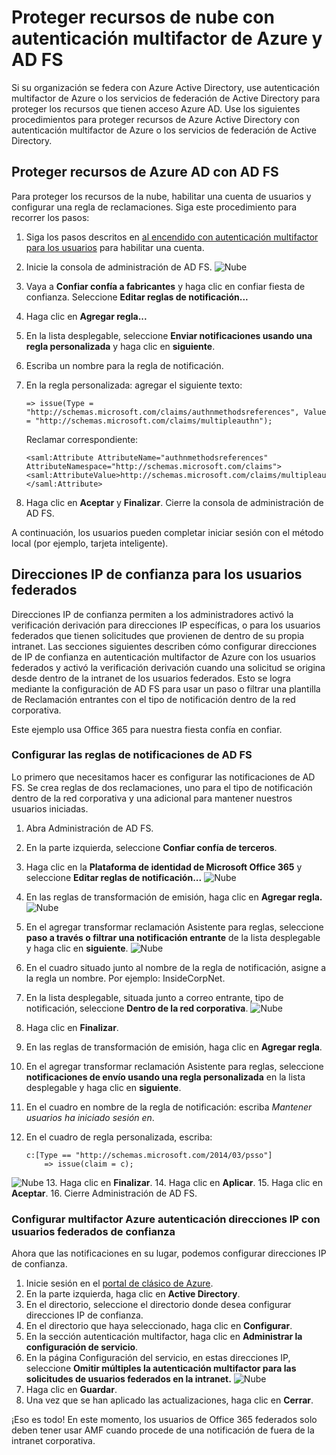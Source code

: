 <properties
    pageTitle="Proteger recursos de nube con Azure AMF y AD FS"
    description="Esta es la página de autenticación multifactor de Azure que describe cómo empezar a trabajar con Azure AMF y AD FS en la nube."
    services="multi-factor-authentication"
    documentationCenter=""
    authors="kgremban"
    manager="femila"
    editor="yossib"/>

<tags
    ms.service="multi-factor-authentication"
    ms.workload="identity"
    ms.tgt_pltfrm="na"
    ms.devlang="na"
    ms.topic="get-started-article"
    ms.date="10/14/2016"
    ms.author="kgremban"/>

# <a name="securing-cloud-resources-with-azure-multi-factor-authentication-and-ad-fs"></a>Proteger recursos de nube con autenticación multifactor de Azure y AD FS

Si su organización se federa con Azure Active Directory, use autenticación multifactor de Azure o los servicios de federación de Active Directory para proteger los recursos que tienen acceso Azure AD. Use los siguientes procedimientos para proteger recursos de Azure Active Directory con autenticación multifactor de Azure o los servicios de federación de Active Directory.

## <a name="secure-azure-ad-resources-using-ad-fs"></a>Proteger recursos de Azure AD con AD FS

Para proteger los recursos de la nube, habilitar una cuenta de usuarios y configurar una regla de reclamaciones. Siga este procedimiento para recorrer los pasos:

1. Siga los pasos descritos en [al encendido con autenticación multifactor para los usuarios](active-directory/multi-factor-authentication-get-started-cloud.md#turn-on-multi-factor-authentication-for-users) para habilitar una cuenta.
2. Inicie la consola de administración de AD FS.
![Nube](./media/multi-factor-authentication-get-started-adfs-cloud/adfs1.png)
3. Vaya a **Confiar confía a fabricantes** y haga clic en confiar fiesta de confianza. Seleccione **Editar reglas de notificación...**
4. Haga clic en **Agregar regla...**
5. En la lista desplegable, seleccione **Enviar notificaciones usando una regla personalizada** y haga clic en **siguiente**.
6. Escriba un nombre para la regla de notificación.
7. En la regla personalizada: agregar el siguiente texto:

    ```
    => issue(Type = "http://schemas.microsoft.com/claims/authnmethodsreferences", Value = "http://schemas.microsoft.com/claims/multipleauthn");
    ```

    Reclamar correspondiente:

    ```
    <saml:Attribute AttributeName="authnmethodsreferences" AttributeNamespace="http://schemas.microsoft.com/claims">
    <saml:AttributeValue>http://schemas.microsoft.com/claims/multipleauthn</saml:AttributeValue>
    </saml:Attribute>
    ```

8. Haga clic en **Aceptar** y **Finalizar**. Cierre la consola de administración de AD FS.

A continuación, los usuarios pueden completar iniciar sesión con el método local (por ejemplo, tarjeta inteligente).

## <a name="trusted-ips-for-federated-users"></a>Direcciones IP de confianza para los usuarios federados
Direcciones IP de confianza permiten a los administradores activó la verificación derivación para direcciones IP específicas, o para los usuarios federados que tienen solicitudes que provienen de dentro de su propia intranet. Las secciones siguientes describen cómo configurar direcciones de IP de confianza en autenticación multifactor de Azure con los usuarios federados y activó la verificación derivación cuando una solicitud se origina desde dentro de la intranet de los usuarios federados. Esto se logra mediante la configuración de AD FS para usar un paso o filtrar una plantilla de Reclamación entrantes con el tipo de notificación dentro de la red corporativa.

Este ejemplo usa Office 365 para nuestra fiesta confía en confiar.

### <a name="configure-the-ad-fs-claims-rules"></a>Configurar las reglas de notificaciones de AD FS

Lo primero que necesitamos hacer es configurar las notificaciones de AD FS. Se crea reglas de dos reclamaciones, uno para el tipo de notificación dentro de la red corporativa y una adicional para mantener nuestros usuarios iniciadas.

1. Abra Administración de AD FS.
2. En la parte izquierda, seleccione **Confiar confía de terceros**.
3. Haga clic en la **Plataforma de identidad de Microsoft Office 365** y seleccione **Editar reglas de notificación...** 
 ![Nube](./media/multi-factor-authentication-get-started-adfs-cloud/trustedip1.png)
4. En las reglas de transformación de emisión, haga clic en **Agregar regla.** 
 ![Nube](./media/multi-factor-authentication-get-started-adfs-cloud/trustedip2.png)
5. En el agregar transformar reclamación Asistente para reglas, seleccione **paso a través o filtrar una notificación entrante** de la lista desplegable y haga clic en **siguiente**.
![Nube](./media/multi-factor-authentication-get-started-adfs-cloud/trustedip3.png)
6. En el cuadro situado junto al nombre de la regla de notificación, asigne a la regla un nombre. Por ejemplo: InsideCorpNet.
7. En la lista desplegable, situada junto a correo entrante, tipo de notificación, seleccione **Dentro de la red corporativa**.
![Nube](./media/multi-factor-authentication-get-started-adfs-cloud/trustedip4.png)
8. Haga clic en **Finalizar**.
9. En las reglas de transformación de emisión, haga clic en **Agregar regla**.
10. En el agregar transformar reclamación Asistente para reglas, seleccione **notificaciones de envío usando una regla personalizada** en la lista desplegable y haga clic en **siguiente**.
11. En el cuadro en nombre de la regla de notificación: escriba *Mantener usuarios ha iniciado sesión en*.
12. En el cuadro de regla personalizada, escriba:

        c:[Type == "http://schemas.microsoft.com/2014/03/psso"]
            => issue(claim = c);
![Nube](./media/multi-factor-authentication-get-started-adfs-cloud/trustedip5.png)
13. Haga clic en **Finalizar**.
14. Haga clic en **Aplicar**.
15. Haga clic en **Aceptar**.
16. Cierre Administración de AD FS.



### <a name="configure-azure-multi-factor-authentication-trusted-ips-with-federated-users"></a>Configurar multifactor Azure autenticación direcciones IP con usuarios federados de confianza
Ahora que las notificaciones en su lugar, podemos configurar direcciones IP de confianza.

1. Inicie sesión en el [portal de clásico de Azure](https://manage.windowsazure.com).
2. En la parte izquierda, haga clic en **Active Directory**.
3. En el directorio, seleccione el directorio donde desea configurar direcciones IP de confianza.
4. En el directorio que haya seleccionado, haga clic en **Configurar**.
5. En la sección autenticación multifactor, haga clic en **Administrar la configuración de servicio**.
6. En la página Configuración del servicio, en estas direcciones IP, seleccione **Omitir múltiples la autenticación multifactor para las solicitudes de usuarios federados en la intranet.** 
 ![Nube](./media/multi-factor-authentication-get-started-adfs-cloud/trustedip6.png)
7. Haga clic en **Guardar**.
8. Una vez que se han aplicado las actualizaciones, haga clic en **Cerrar**.


¡Eso es todo! En este momento, los usuarios de Office 365 federados solo deben tener usar AMF cuando procede de una notificación de fuera de la intranet corporativa.
